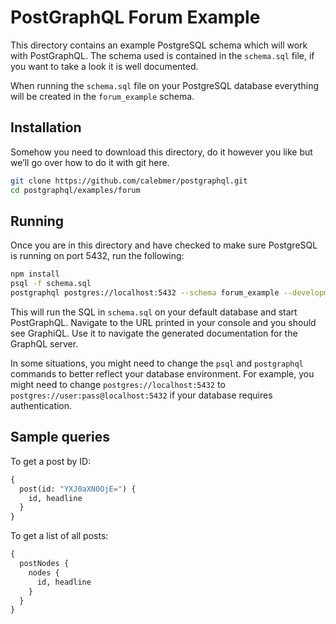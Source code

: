 # PostGraphQL Forum Example
This directory contains an example PostgreSQL schema which will work with PostGraphQL. The schema used is contained in the `schema.sql` file, if you want to take a look it is well documented.

When running the `schema.sql` file on your PostgreSQL database everything will be created in the `forum_example` schema.

## Installation
Somehow you need to download this directory, do it however you like but we’ll go over how to do it with git here.

```bash
git clone https://github.com/calebmer/postgraphql.git
cd postgraphql/examples/forum
```

## Running
Once you are in this directory and have checked to make sure PostgreSQL is running on port 5432, run the following:

```bash
npm install
psql -f schema.sql
postgraphql postgres://localhost:5432 --schema forum_example --development
```

This will run the SQL in `schema.sql` on your default database and start PostGraphQL. Navigate to the URL printed in your console and you should see GraphiQL. Use it to navigate the generated documentation for the GraphQL server.

In some situations, you might need to change the `psql` and `postgraphql` commands to better reflect your database environment. For example, you might need to change `postgres://localhost:5432` to `postgres://user:pass@localhost:5432` if your database requires authentication.

## Sample queries
To get a post by ID:

```graphql
{
  post(id: "YXJ0aXN0OjE=") {
    id, headline
  }
}
```

To get a list of all posts:

```graphql
{
  postNodes {
    nodes {
      id, headline
    }
  }
}
```
